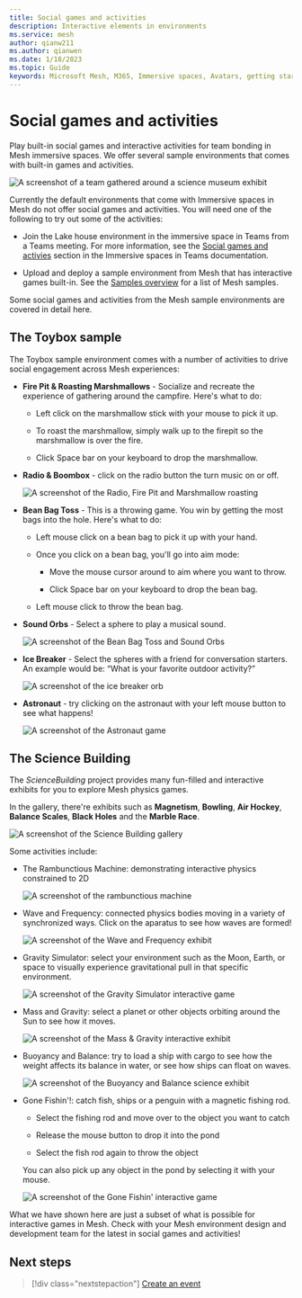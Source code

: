 ```yaml
---
title: Social games and activities
description: Interactive elements in environments
ms.service: mesh
author: qianw211    
ms.author: qianwen
ms.date: 1/18/2023
ms.topic: Guide
keywords: Microsoft Mesh, M365, Immersive spaces, Avatars, getting started, documentation, features
---
```


# Social games and activities

Play built-in social games and interactive activities for team bonding in Mesh immersive spaces. We offer several sample environments that comes with built-in games and activities. 

![A screenshot of a team gathered around a science museum exhibit](media/social-games-hero-image.jpg)

Currently the default environments that come with Immersive spaces in Mesh do not offer social games and activities. You will need one of the following to try out some of the activities:

- Join the Lake house environment in the immersive space in Teams from a Teams meeting.  For more information, see the [Social games and activies](https://support.microsoft.com/office/use-in-meeting-controls-for-immersive-spaces-in-microsoft-teams-ccf689d0-b47e-4e11-9eff-2ca0ce87f422#bkmk_social_games) section in the Immersive spaces in Teams documentation.

- Upload and deploy a sample environment from Mesh that has interactive games built-in.  See the [Samples overview](/mesh/develop/getting-started/samples/samples-overview) for a list of Mesh samples.

Some social games and activities from the Mesh sample environments are covered in detail here.

## The Toybox sample

The Toybox sample environment comes with a number of activities to drive social engagement across Mesh experiences:

* **Fire Pit & Roasting Marshmallows** - Socialize and recreate the experience of gathering around the campfire. Here's what to do:

    * Left click on the marshmallow stick with your mouse to pick it up.

    * To roast the marshmallow, simply walk up to the firepit so the marshmallow is over the fire.

    * Click Space bar on your keyboard to drop the marshmallow.

* **Radio & Boombox** - click on the radio button the turn music on or off.

    ![A screenshot of the Radio, Fire Pit and Marshmallow roasting](media/fire-pit-marshmallow-radio.png)

* **Bean Bag Toss** - This is a throwing game. You win by getting the most bags into the hole. Here's what to do:

    * Left mouse click on a bean bag to pick it up with your hand.

    * Once you click on a bean bag, you'll go into aim mode:

        * Move the mouse cursor around to aim where you want to throw.

        * Click Space bar on your keyboard to drop the bean bag.

    * Left mouse click to throw the bean bag.

* **Sound Orbs** - Select a sphere to play a musical sound.

    ![A screenshot of the Bean Bag Toss and Sound Orbs](media/sound-orb-bean-bag.png)

* **Ice Breaker** - Select the spheres with a friend for conversation starters. An example would be: “What is your favorite outdoor activity?”

    ![A screenshot of the ice breaker orb](media/ice-breaker.png)

* **Astronaut** - try clicking on the astronaut with your left mouse button to see what happens!

    ![A screenshot of the Astronaut game](media/astronaut.png)

## The Science Building

The *ScienceBuilding* project provides many fun-filled and interactive exhibits for you to explore Mesh physics games.

In the gallery, there're exhibits such as **Magnetism**, **Bowling**, **Air Hockey**, **Balance Scales**, **Black Holes** and the **Marble Race**.

![A screenshot of the Science Building gallery](media/science-building.png)

Some activities include:

* The Rambunctious Machine: demonstrating interactive physics constrained to 2D

    ![A screenshot of the rambunctious machine](media/rambunctious-machine.png)

* Wave and Frequency: connected physics bodies moving in a variety of synchronized ways. Click on the aparatus to see how waves are formed!

    ![A screenshot of the Wave and Frequency exhibit](media/wave-frequency.png)

* Gravity Simulator: select your environment such as the Moon, Earth, or space to visually experience gravitational pull in that specific environment.

    ![A screenshot of the Gravity Simulator interactive game](media/gravity-simulator.png)

* Mass and Gravity: select a planet or other objects orbiting around the Sun to see how it moves.

    ![A screenshot of the Mass & Gravity interactive exhibit](media/mass-gravity.png)

* Buoyancy and Balance: try to load a ship with cargo to see how the weight affects its balance in water, or see how ships can float on waves.

    ![A screenshot of the Buoyancy and Balance science exhibit](media/buoyancy-mass.png)

* Gone Fishin'!: catch fish, ships or a penguin with a magnetic fishing rod. 

    * Select the fishing rod and move over to the object you want to catch
    
    * Release the mouse button to drop it into the pond 
    
    * Select the fish rod again to throw the object

    You can also pick up any object in the pond by selecting it with your mouse.

    ![A screenshot of the Gone Fishin' interactive game](media/gone-fishing.png)

What we have shown here are just a subset of what is possible for interactive games in Mesh.  Check with your Mesh environment design and development team for the latest in social games and activities!

## Next steps

   > [!div class="nextstepaction"]
   > [Create an event](../events-guide/create-event-mesh-portal.md)
